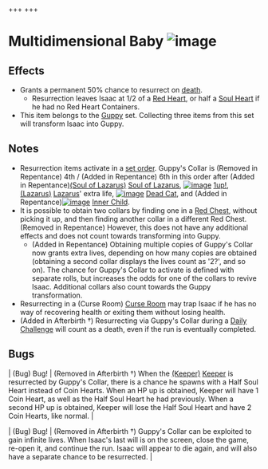 +++
+++

 # Multidimensional Baby ![image](/image/Multidimensional_Baby.png) 


Effects
---------


* Grants a permanent 50% chance to resurrect on [death](/wiki/Death "Death").
	+ Resurrection leaves Isaac at 1/2 of a [Red Heart](/wiki/Red_Heart "Red Heart"), or half a [Soul Heart](/wiki/Soul_Heart "Soul Heart") if he had no Red Heart Containers.
* This item belongs to the [Guppy](/wiki/Guppy "Guppy") set. Collecting three items from this set will transform Isaac into Guppy.


Notes
-------


* Resurrection items activate in a [set order](/wiki/Category:Revival_items "Category:Revival items"). Guppy's Collar is (Removed in Repentance) 4th / (Added in Repentance) 6th in this order after (Added in Repentance)[(Soul of Lazarus)](/wiki/Cards_and_Runes "Soul of Lazarus") [Soul of Lazarus](/wiki/Cards_and_Runes "Cards and Runes"), [![image](/image/1up!.png)](/wiki/1up! "1up!") [1up!](/wiki/1up! "1up!"),  [(Lazarus)](/wiki/Lazarus "Lazarus") [Lazarus](/wiki/Lazarus "Lazarus")' extra life, [![image](/image/Dead_Cat.png)](/wiki/Dead_Cat "Dead Cat") [Dead Cat](/wiki/Dead_Cat "Dead Cat"), and (Added in Repentance)[![image](/image/Inner_Child.png)](/wiki/Inner_Child "Inner Child") [Inner Child](/wiki/Inner_Child "Inner Child").
* It is possible to obtain two collars by finding one in a [Red Chest](/wiki/Red_Chest "Red Chest"), without picking it up, and then finding another collar in a different Red Chest. (Removed in Repentance) However, this does not have any additional effects and does not count towards transforming into Guppy.
	+ (Added in Repentance) Obtaining multiple copies of Guppy's Collar now grants extra lives, depending on how many copies are obtained (obtaining a second collar displays the lives count as '2?', and so on). The chance for Guppy's Collar to activate is defined with separate rolls, but increases the odds for one of the collars to revive Isaac. Additional collars also count towards the Guppy transformation.
* Resurrecting in a (Curse Room) [Curse Room](/wiki/Curse_Room "Curse Room") may trap Isaac if he has no way of recovering health or exiting them without losing health.
* (Added in Afterbirth †) Resurrecting via Guppy's Collar during a [Daily Challenge](/wiki/Daily_Challenge "Daily Challenge") will count as a death, even if the run is eventually completed.


Bugs
------




| (Bug) Bug!
 | (Removed in Afterbirth †) When the  [(Keeper)](/wiki/Keeper "Keeper") [Keeper](/wiki/Keeper "Keeper") is resurrected by Guppy's Collar, there is a chance he spawns with a Half Soul Heart instead of Coin Hearts. When an HP up is obtained, Keeper will have 1 Coin Heart, as well as the Half Soul Heart he had previously. When a second HP up is obtained, Keeper will lose the Half Soul Heart and have 2 Coin Hearts, like normal. |




| (Bug) Bug!
 | (Removed in Afterbirth †) Guppy's Collar can be exploited to gain infinite lives. When Isaac's last will is on the screen, close the game, re-open it, and continue the run. Isaac will appear to die again, and will also have a separate chance to be resurrected. |


